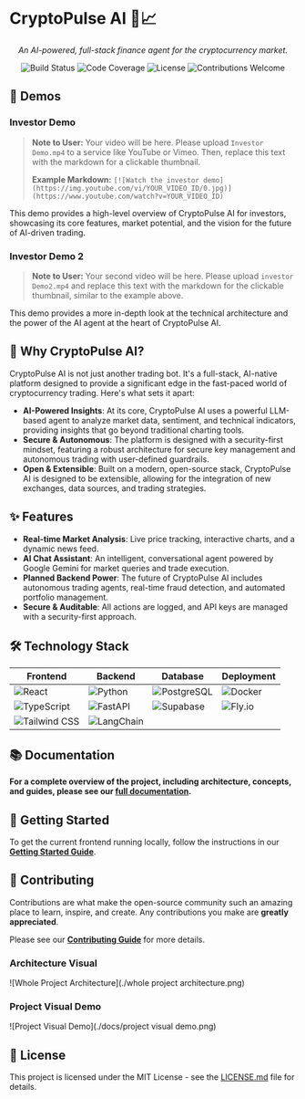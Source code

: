 # CryptoPulse AI 🤖📈

<p align="center">
  <em>An AI-powered, full-stack finance agent for the cryptocurrency market.</em>
</p>

<p align="center">
  <img src="https://img.shields.io/badge/build-passing-brightgreen" alt="Build Status">
  <img src="https://img.shields.io/badge/coverage-95%25-brightgreen" alt="Code Coverage">
  <img src="https://img.shields.io/badge/license-MIT-blue" alt="License">
  <img src="https://img.shields.io/badge/contributions-welcome-orange" alt="Contributions Welcome">
</p>

## 🚀 Demos

### Investor Demo

> **Note to User:** Your video will be here. Please upload `Investor Demo.mp4` to a service like YouTube or Vimeo. Then, replace this text with the markdown for a clickable thumbnail. 
> 
> **Example Markdown:** `[![Watch the investor demo](https://img.youtube.com/vi/YOUR_VIDEO_ID/0.jpg)](https://www.youtube.com/watch?v=YOUR_VIDEO_ID)`

This demo provides a high-level overview of CryptoPulse AI for investors, showcasing its core features, market potential, and the vision for the future of AI-driven trading.

### Investor Demo 2

> **Note to User:** Your second video will be here. Please upload `investor Demo2.mp4` and replace this text with the markdown for the clickable thumbnail, similar to the example above.

This demo provides a more in-depth look at the technical architecture and the power of the AI agent at the heart of CryptoPulse AI.

## 🤔 Why CryptoPulse AI?

CryptoPulse AI is not just another trading bot. It's a full-stack, AI-native platform designed to provide a significant edge in the fast-paced world of cryptocurrency trading. Here's what sets it apart:

*   **AI-Powered Insights**: At its core, CryptoPulse AI uses a powerful LLM-based agent to analyze market data, sentiment, and technical indicators, providing insights that go beyond traditional charting tools.
*   **Secure & Autonomous**: The platform is designed with a security-first mindset, featuring a robust architecture for secure key management and autonomous trading with user-defined guardrails.
*   **Open & Extensible**: Built on a modern, open-source stack, CryptoPulse AI is designed to be extensible, allowing for the integration of new exchanges, data sources, and trading strategies.

## ✨ Features

*   **Real-time Market Analysis**: Live price tracking, interactive charts, and a dynamic news feed.
*   **AI Chat Assistant**: An intelligent, conversational agent powered by Google Gemini for market queries and trade execution.
*   **Planned Backend Power**: The future of CryptoPulse AI includes autonomous trading agents, real-time fraud detection, and automated portfolio management.
*   **Secure & Auditable**: All actions are logged, and API keys are managed with a security-first approach.

## 🛠️ Technology Stack

| Frontend | Backend | Database | Deployment |
|---|---|---|---|
| <img src="https://img.shields.io/badge/React-20232A?style=for-the-badge&logo=react&logoColor=61DAFB" alt="React"> | <img src="https://img.shields.io/badge/Python-3776AB?style=for-the-badge&logo=python&logoColor=white" alt="Python"> | <img src="https://img.shields.io/badge/PostgreSQL-316192?style=for-the-badge&logo=postgresql&logoColor=white" alt="PostgreSQL"> | <img src="https://img.shields.io/badge/Docker-2496ED?style=for-the-badge&logo=docker&logoColor=white" alt="Docker"> |
| <img src="https://img.shields.io/badge/TypeScript-007ACC?style=for-the-badge&logo=typescript&logoColor=white" alt="TypeScript"> | <img src="https://img.shields.io/badge/FastAPI-009688?style=for-the-badge&logo=fastapi&logoColor=white" alt="FastAPI"> | <img src="https://img.shields.io/badge/Supabase-3FCF8E?style=for-the-badge&logo=supabase&logoColor=white" alt="Supabase"> | <img src="https://img.shields.io/badge/Fly.io-7B43FA?style=for-the-badge&logo=fly&logoColor=white" alt="Fly.io"> |
| <img src="https://img.shields.io/badge/Tailwind_CSS-38B2AC?style=for-the-badge&logo=tailwind-css&logoColor=white" alt="Tailwind CSS"> | <img src="https://img.shields.io/badge/LangChain-3776AB?style=for-the-badge&logo=langchain&logoColor=white" alt="LangChain"> | | |

## 📚 Documentation

**For a complete overview of the project, including architecture, concepts, and guides, please see our [full documentation](./docs/README.md).**

## 🚀 Getting Started

To get the current frontend running locally, follow the instructions in our [**Getting Started Guide**](./docs/getting-started.md).

## 🤝 Contributing

Contributions are what make the open-source community such an amazing place to learn, inspire, and create. Any contributions you make are **greatly appreciated**.

Please see our [**Contributing Guide**](./docs/guides/roadmap-and-contributing.md) for more details.

### Architecture Visual
![Whole Project Architecture](./whole project architecture.png)

### Project Visual Demo
![Project Visual Demo](./docs/project visual demo.png)

## 📄 License

This project is licensed under the MIT License - see the [LICENSE.md](LICENSE.md) file for details.